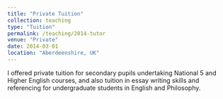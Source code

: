 ```yaml
---
title: "Private Tuition"
collection: teaching
type: "Tuition"
permalink: /teaching/2014-tutor
venue: "Private"
date: 2014-03-01
location: "Aberdeenshire, UK"
---
```


I offered private tuition for secondary pupils undertaking National 5 and Higher English courses, and also tuition in essay writing skills and referencing for undergraduate students in English and Philosophy.
